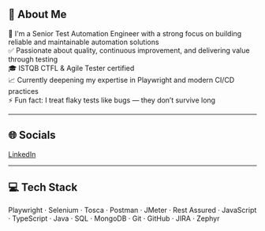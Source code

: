 ## 💫 About Me  
🔧 I'm a Senior Test Automation Engineer with a strong focus on building reliable and maintainable automation solutions  
✅ Passionate about quality, continuous improvement, and delivering value through testing  
🎓 ISTQB CTFL & Agile Tester certified  
📈 Currently deepening my expertise in Playwright and modern CI/CD practices  
⚡ Fun fact: I treat flaky tests like bugs — they don’t survive long  

---

## 🌐 Socials  
[LinkedIn](https://www.linkedin.com/in/yoursamplelink)  

---

## 💻 Tech Stack  
Playwright · Selenium · Tosca · Postman · JMeter · Rest Assured · JavaScript · TypeScript · Java · SQL · MongoDB · Git · GitHub · JIRA · Zephyr
